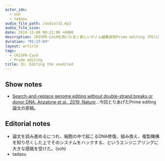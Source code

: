 ```yaml
---
actor_ids:
  - soh
  - tadasu
audio_file_path: /audio/31.mp3
audio_file_size: 
date: 2019-11-08 00:21:00 +0900
description: CRISPR-Cas9を用いた全く新しいゲノム編集技術Prime editing (PE)についての原著論文を紹介しました。
duration: "01:27:04"
layout: article
tags: 
  - CRISPR-Cas9
  - Prime editing
title: 31. Editing the unedited
---
```


## Show notes
- [Search-and-replace genome editing without double-strand breaks or donor DNA. Anzalone et al., 2019, Nature](https://drive.google.com/file/d/1y_MlUarqT3mc83vyXSTJ-B_r9n1-evw4/view)...今回とりあげたPrime editing論文の原稿。

## Editorial notes
- 論文を読み進めるにつれ、細胞の中で起こるDNA修復、組み換え、複製機構を知り尽くした上でそのシステムをハックする、というエンジニアリングに大きな感銘を受けた。(soh)
- tadasu

